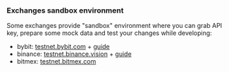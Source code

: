 ### Exchanges sandbox environment

Some exchanges provide "sandbox" environment where you can grab API key, prepare some mock data and test your changes while developing:
- bybit: [testnet.bybit.com](https://testnet.bybit.com/) + [guide](https://www.bybit.com/en/help-center/article/How-to-Request-Test-Coins-on-Testnet)
- binance: [testnet.binance.vision](https://testnet.binance.vision) + [guide](https://www.binance.com/en/support/faq/detail/ab78f9a1b8824cf0a106b4229c76496d)
- bitmex: [testnet.bitmex.com](https://testnet.bitmex.com/)